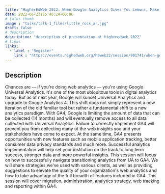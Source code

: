 ```yaml
---
title: "HigherEdWeb 2022: When Google Analytics Gives You Lemons, Make Lemonade"
date: 2022-06-23T15:40:24+06:00
# talks thumb
image : "talks/talk-1_files/little_rock_ar.jpg"
draft: false
# description
description: "description of presentation at higheredweb 2022"
# links
links:
  - label : "Register"
    link : "https://events.highedweb.org/heweb22/session/901741/when-google-analytics-gives-you-lemons-make-lemonade"
---
```


## Description

Chances are — if you're doing web analytics — you're using Google Universal Analytics. It's one of the most ubiquitous tools in digital analytics today. But as of next year, Google will sunset Universal Analytics and upgrade to Google Analytics 4. This shift does not simply represent a new iteration of the old familiar tool but rather a fundamental shift to a new analytics paradigm. With GA4, Google is limiting the amount of data that can be collected (14 months) and will eventually remove access to all data collected with Universal Analytics. Failure to correctly implement GA4 will prevent you from collecting many of the web insights you and your stakeholders have come to expect. At the same time, GA4 presents opportunities with new features such as mobile application tracking, better consumer data privacy standards and much more. Successful analytics implementation will help set your institution on the track to long term success, stronger data and more powerful insights. This session will focus on how to successfully navigate transitioning analytics from UA to GA4. We will share strategies we've used with various clients, as well as providing suggestions to elevate the quality of your organization's web analytics and how to take advantage of the full breadth of features included in GA4. This session will cover migration, administration, analytics strategy, web tracking and reporting within GA4.